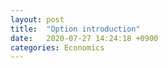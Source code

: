 ```yaml
---
layout: post 
title:  "Option introduction"
date:   2020-07-27 14:24:18 +0900
categories: Economics
---
```


